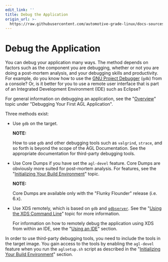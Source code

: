 ```yaml
---
edit_link: ''
title: Debug the Application
origin_url: >-
  https://raw.githubusercontent.com/automotive-grade-linux/docs-sources/master/docs/getting-started/app-workflow-debug-app.md
---
```


<!-- WARNING: This file is generated by fetch_docs.js using /home/boron/Documents/AGL/docs-webtemplate/site/_data/tocs/getting_started/master/image-development-workflow-getting-started-book.yml -->

# Debug the Application #

You can debug your application many ways.
The method depends on factors such as the component you are debugging,
whether or not you are doing a post-mortem analysis, and your debugging
skills and productivity.
For example, do you know how to use the
[GNU Project Debugger](https://www.gnu.org/software/gdb/) (`gdb`) from a
console?
Or, is it better for you to use a remote user interface that is part of
an Integrated Development Environment (IDE) such as Eclipse?

For general information on debugging an application, see the
"[Overview](../../../devguides/reference/xds/part-1/debug-overview.html)"
topic under "Debugging Your First AGL Application".

Three methods exist:

   * Use `gdb` on the target.

     <!--section-note-->
     **NOTE:**

     How to use `gdb` and other debugging tools such as `valgrind`, `strace`,
     and so forth is beyond the scope of the AGL Documentation.
     See the appropriate documentation for third-party debugging tools.
     <!--end-section-note-->

   * Use Core Dumps if you have set the `agl-devel` feature.
     Core Dumps are obviously more suited for post-mortem analysis.
     For features, see the
     "[Initializing Your Build Environment](./image-workflow-initialize-build-environment.html#initializing-your-build-environment)"
     topic.

     <!--section-note-->
     **NOTE:**

     Core Dumps are available only with the "Flunky Flounder" release (i.e. 6.x).
     <!--end-section-note-->

   * Use XDS remotely, which is based on `gdb` and
     [`gdbserver`](https://en.wikipedia.org/wiki/Gdbserver).
     See the
     "[Using the XDS Command Line](../../../devguides/reference/xds/part-1/debug-cmd-line.html#xds-remote-debugging-mode)"
     topic for more information.

     For information on how to remotely debug the application using XDS from within an IDE, see the
     "[Using an IDE](../../../devguides/reference/xds/part-1/debug-ide.html)"
     section.

   In order to use third-party debugging tools, you need to include the tools in the target image.
   You gain access to the tools by enabling the `agl-devel` feature when you run the
   `aglsetup.sh` script as described in the
   "[Initializing Your Build Environment](./image-workflow-initialize-build-environment.html#initializing-your-build-environment)"
   section.

